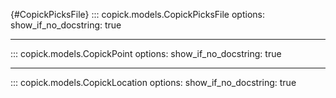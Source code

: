 [](){#CopickPicksFile}
::: copick.models.CopickPicksFile
    options:
        show_if_no_docstring: true

****

::: copick.models.CopickPoint
    options:
        show_if_no_docstring: true

****

::: copick.models.CopickLocation
    options:
        show_if_no_docstring: true
